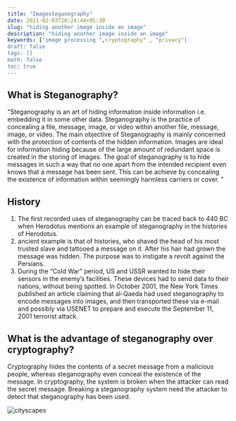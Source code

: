 ```yaml
---
title: "Imagesteganography"
date: 2021-02-03T20:24:44+05:30
slug: "hiding another image inside an image"
description: "hiding another image inside an image"
keywords: ["image processing ",cryptography" , "privacy"]
draft: false
tags: []
math: false
toc: true
---
```



## What is Steganography?

"Steganography is an art of hiding information inside information i.e. embedding it in some other data. Steganography is the practice of concealing a file, message, image, or video within another file, message, image, or video.
The main objective of Steganography is mainly concerned with the protection of contents of the hidden information.
Images are ideal for information hiding because of the large amount of redundant space is created in the storing of images.
The goal of steganography is to hide messages in such a way that no one apart from the intended recipient even knows that a message has been sent. This can be achieve by concealing the existence of information within seemingly harmless carriers or cover.
"

## History

1. The first recorded uses of steganography can be traced back to 440 BC when Herodotus mentions an example of steganography in the histories of Herodotus.
2. ancient example is that of histories, who shaved the head of his most trusted slave and tattooed a message on it. After his hair had grown the message was hidden. The purpose was to instigate a revolt against the Persians.
3. During the “Cold War” period, US and USSR wanted to hide their sensors in the enemy’s facilities. These devices had to send data to their nations, without being spotted.
In October 2001, the New York Times published an article claiming that al-Qaeda had used steganography to encode messages into images, and then transported these via e-mail and possibly via USENET to prepare and execute the September 11, 2001 terrorist attack.

## What is the advantage of steganography over cryptography?


Cryptography hides the contents of a secret message from a malicious people, whereas steganography even conceal the existence of the message.
In cryptography, the system is broken when the attacker can read the secret message.
Breaking a steganography system need the attacker to detect that steganography has been used.

![cityscapes](./images/0_4MwjJ0h5XXPJweoK.png)
